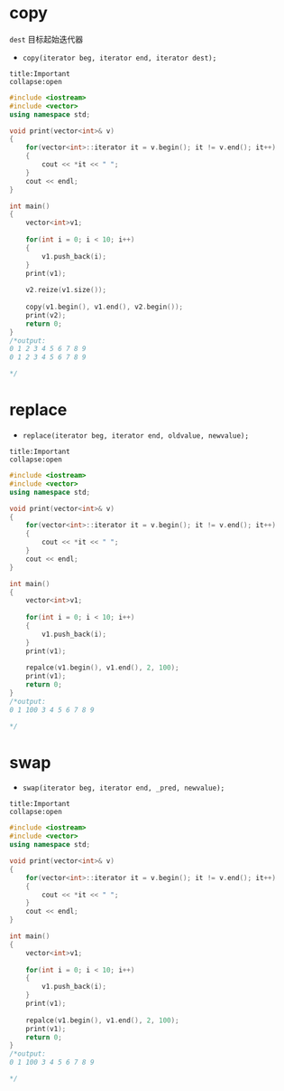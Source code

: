 # copy
`dest` 目标起始迭代器
- `copy(iterator beg, iterator end, iterator dest);`
```ad-important
title:Important
collapse:open
```
```cpp
#include <iostream>
#include <vector>
using namespace std;

void print(vector<int>& v)
{
    for(vector<int>::iterator it = v.begin(); it != v.end(); it++)
    {
        cout << *it << " ";
    }
    cout << endl;
}

int main()
{
    vector<int>v1;
    
    for(int i = 0; i < 10; i++)
    {
        v1.push_back(i);
    }
    print(v1);
    
    v2.reize(v1.size());
    
    copy(v1.begin(), v1.end(), v2.begin());
    print(v2);
    return 0;
}
/*output:
0 1 2 3 4 5 6 7 8 9
0 1 2 3 4 5 6 7 8 9

*/
```

# replace
- `replace(iterator beg, iterator end, oldvalue, newvalue);`
```ad-important
title:Important
collapse:open
```
```cpp
#include <iostream>
#include <vector>
using namespace std;

void print(vector<int>& v)
{
    for(vector<int>::iterator it = v.begin(); it != v.end(); it++)
    {
        cout << *it << " ";
    }
    cout << endl;
}

int main()
{
    vector<int>v1;
    
    for(int i = 0; i < 10; i++)
    {
        v1.push_back(i);
    }
    print(v1);
    
    repalce(v1.begin(), v1.end(), 2, 100);
    print(v1);
    return 0;
}
/*output:
0 1 100 3 4 5 6 7 8 9

*/
```

# swap
- `swap(iterator beg, iterator end, _pred, newvalue);`
```ad-important
title:Important
collapse:open
```
```cpp
#include <iostream>
#include <vector>
using namespace std;

void print(vector<int>& v)
{
    for(vector<int>::iterator it = v.begin(); it != v.end(); it++)
    {
        cout << *it << " ";
    }
    cout << endl;
}

int main()
{
    vector<int>v1;
    
    for(int i = 0; i < 10; i++)
    {
        v1.push_back(i);
    }
    print(v1);
    
    repalce(v1.begin(), v1.end(), 2, 100);
    print(v1);
    return 0;
}
/*output:
0 1 100 3 4 5 6 7 8 9

*/
```